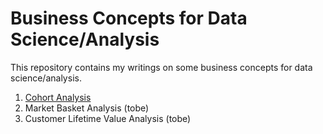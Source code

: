 # Business Concepts for Data Science/Analysis
This repository contains my writings on some business concepts for data science/analysis. 

1. [Cohort Analysis](https://github.com/ricoputrap/dsa-business-writings/blob/master/cohort_analysis/)
2. Market Basket Analysis (tobe)
3. Customer Lifetime Value Analysis (tobe)